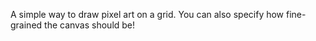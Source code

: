 A simple way to draw pixel art on a grid. You can also specify how fine-grained the canvas should be!
